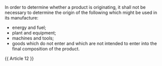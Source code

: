 
In order to determine whether a product is originating, it shall not be necessary to determine the origin of the following which might be used in its manufacture:
- energy and fuel;
- plant and equipment;
- machines and tools;
- goods which do not enter and which are not intended to enter into the final composition of the product.

{{ Article 12 }}